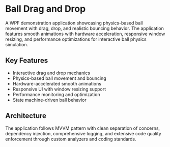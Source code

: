 # Ball Drag and Drop

A WPF demonstration application showcasing physics-based ball movement with drag, drop, and realistic bouncing behavior. The application features smooth animations with hardware acceleration, responsive window resizing, and performance optimizations for interactive ball physics simulation.

## Key Features
- Interactive drag and drop mechanics
- Physics-based ball movement and bouncing
- Hardware-accelerated smooth animations
- Responsive UI with window resizing support
- Performance monitoring and optimization
- State machine-driven ball behavior

## Architecture
The application follows MVVM pattern with clean separation of concerns, dependency injection, comprehensive logging, and extensive code quality enforcement through custom analyzers and coding standards.